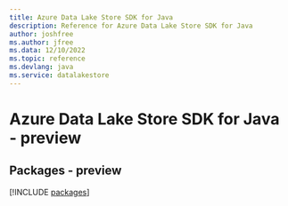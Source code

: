 ```yaml
---
title: Azure Data Lake Store SDK for Java
description: Reference for Azure Data Lake Store SDK for Java
author: joshfree
ms.author: jfree
ms.data: 12/10/2022
ms.topic: reference
ms.devlang: java
ms.service: datalakestore
---
```

# Azure Data Lake Store SDK for Java - preview
## Packages - preview
[!INCLUDE [packages](data-lake-store-index.md)]